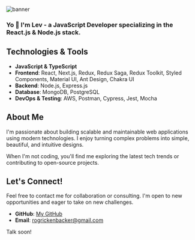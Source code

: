 ![banner](https://github.com/rogrick/rogrick/assets/151864826/5e64ada8-1a0c-4465-adb4-b4ff07f65727)

### Yo 📢 I'm Lev - a JavaScript Developer specializing in the React.js & Node.js stack.

## Technologies & Tools

- **JavaScript & TypeScript**
- **Frontend**: React, Next.js, Redux, Redux Saga, Redux Toolkit, Styled Components, Material UI, Ant Design, Chakra UI
- **Backend**: Node.js, Express.js
- **Database**: MongoDB, PostgreSQL
- **DevOps & Testing**: AWS, Postman, Cypress, Jest, Mocha

## About Me

I'm passionate about building scalable and maintainable web applications using modern technologies. I enjoy turning complex problems into simple, beautiful, and intuitive designs.

When I'm not coding, you'll find me exploring the latest tech trends or contributing to open-source projects.

## Let's Connect!

Feel free to contact me for collaboration or consulting. I'm open to new opportunities and eager to take on new challenges. 

- **GitHub**: [My GitHub](https://github.com/rogrick)
- **Email**: rogrickenbacker@gmail.com

Talk soon!

